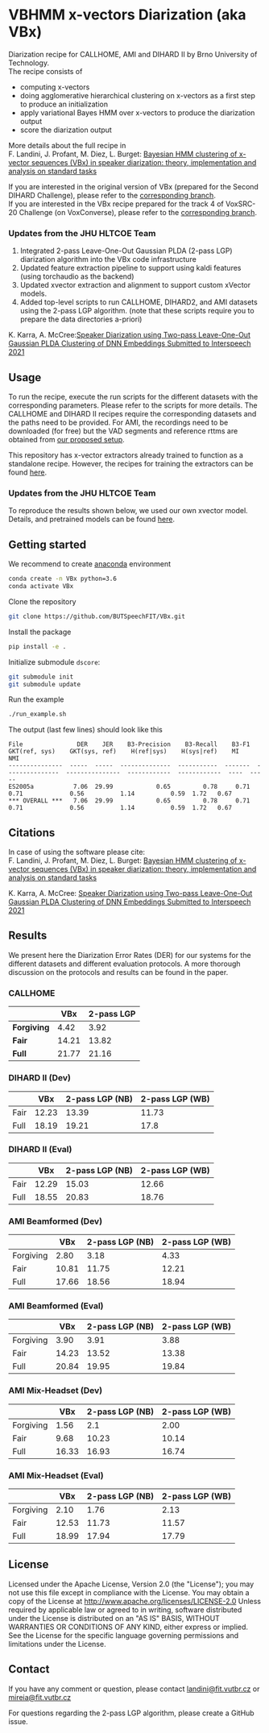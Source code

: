 
# VBHMM x-vectors Diarization (aka VBx)

Diarization recipe for CALLHOME, AMI and DIHARD II by Brno University of Technology. \
The recipe consists of 
- computing x-vectors
- doing agglomerative hierarchical clustering on x-vectors as a first step to produce an initialization
- apply variational Bayes HMM over x-vectors to produce the diarization output
- score the diarization output

More details about the full recipe in\
F. Landini, J. Profant, M. Diez, L. Burget: [Bayesian HMM clustering of x-vector sequences (VBx) in speaker diarization: theory, implementation and analysis on standard tasks](https://arxiv.org/abs/2012.14952)

If you are interested in the original version of VBx (prepared for the Second DIHARD Challenge), please refer to the [corresponding branch](https://github.com/BUTSpeechFIT/VBx/tree/v1.0_DIHARDII).\
If you are interested in the VBx recipe prepared for the track 4 of VoxSRC-20 Challenge (on VoxConverse), please refer to the [corresponding branch](https://github.com/BUTSpeechFIT/VBx/tree/v1.1_VoxConverse2020).


### Updates from the JHU HLTCOE Team
 1. Integrated 2-pass Leave-One-Out Gaussian PLDA (2-pass LGP) diarization algorithm into the VBx code infrastructure
 2. Updated feature extraction pipeline to support using kaldi features (using torchaudio as the backend)
 3. Updated xvector extraction and alignment to support custom xVector models.
 4. Added top-level scripts to run CALLHOME, DIHARD2, and AMI datasets using the 2-pass LGP algorithm.  (note that these scripts require you to prepare the data directories a-priori)

 K. Karra, A. McCree:[Speaker Diarization using Two-pass Leave-One-Out Gaussian PLDA Clustering of DNN Embeddings
  Submitted to Interspeech 2021](https://arxiv.org/pdf/2104.02469.pdf)


## Usage
To run the recipe, execute the run scripts for the different datasets with the corresponding parameters. Please refer to the scripts for more details. The CALLHOME and DIHARD II recipes require the corresponding datasets and the paths need to be provided. For AMI, the recordings need to be downloaded (for free) but the VAD segments and reference rttms are obtained from [our proposed setup](https://github.com/BUTSpeechFIT/AMI-diarization-setup).

This repository has x-vector extractors already trained to function as a standalone recipe. However, the recipes for training the extractors can be found [here](https://github.com/phonexiaresearch/VBx-training-recipe).

### Updates from the JHU HLTCOE Team
To reproduce the results shown below, we used our own xvector model.  Details, and pretrained models can be found [here](https://github.com/hltcoe/xvectors).


## Getting started
We recommend to create [anaconda](https://www.anaconda.com/) environment
```bash
conda create -n VBx python=3.6
conda activate VBx
```
Clone the repository
```bash
git clone https://github.com/BUTSpeechFIT/VBx.git
```
Install the package
```bash
pip install -e .
```
Initialize submodule `dscore`:
```bash
git submodule init
git submodule update
```
Run the example
```bash
./run_example.sh
```
The output (last few lines) should look like this
```
File               DER    JER    B3-Precision    B3-Recall    B3-F1    GKT(ref, sys)    GKT(sys, ref)    H(ref|sys)    H(sys|ref)    MI    NMI
---------------  -----  -----  --------------  -----------  -------  ---------------  ---------------  ------------  ------------  ----  -----
ES2005a           7.06  29.99            0.65         0.78     0.71             0.71             0.56          1.14          0.59  1.72   0.67
*** OVERALL ***   7.06  29.99            0.65         0.78     0.71             0.71             0.56          1.14          0.59  1.72   0.67
```


## Citations
In case of using the software please cite:\
F. Landini, J. Profant, M. Diez, L. Burget: [Bayesian HMM clustering of x-vector sequences (VBx) in speaker diarization: theory, implementation and analysis on standard tasks](https://arxiv.org/abs/2012.14952)

K. Karra, A. McCree: [Speaker Diarization using Two-pass Leave-One-Out Gaussian PLDA Clustering of DNN Embeddings
  Submitted to Interspeech 2021](https://arxiv.org/pdf/2104.02469.pdf)

## Results
We present here the Diarization Error Rates (DER) for our systems for the different datasets and different evaluation protocols. A more thorough discussion on the protocols and results can be found in the paper.


### CALLHOME
|           	| VBx   	| 2-pass LGP 	|
|-----------	|-------	|------------	|
| **Forgiving** 	| 4.42  	| 3.92       	|
| **Fair**      	| 14.21 	| 13.82      	|
| **Full**      	| 21.77 	| 21.16      	|

### DIHARD II (Dev)
|      	| VBx   	| 2-pass LGP (NB) 	| 2-pass LGP (WB) 	|
|------	|-------	|-----------------	|-----------------	|
| Fair 	| 12.23 	| 13.39           	| 11.73           	|
| Full 	| 18.19 	| 19.21           	| 17.8            	|

### DIHARD II (Eval)
|      	| VBx   	| 2-pass LGP (NB) 	| 2-pass LGP (WB) 	|
|------	|-------	|-----------------	|-----------------	|
| Fair 	| 12.29 	| 15.03           	| 12.66           	|
| Full 	| 18.55 	| 20.83           	| 18.76            	|

### AMI Beamformed (Dev)
|      	| VBx   	| 2-pass LGP (NB) 	| 2-pass LGP (WB) 	|
|------	|-------	|-----------------	|-----------------	|
| Forgiving 	| 2.80 	|  3.18      	|  4.33          	|
| Fair 	        | 10.81 	|  11.75    |  12.21          	|
| Full 	        | 17.66 	|  18.56    |  18.94           	|


### AMI Beamformed (Eval)
|      	| VBx   	| 2-pass LGP (NB) 	| 2-pass LGP (WB) 	|
|------	|-------	|-----------------	|-----------------	|
| Forgiving 	| 3.90 	    |   3.91         |   3.88       |
| Fair 	        | 14.23 	|   13.52        |  13.38       |
| Full 	        | 20.84 	|   19.95        |  19.84       |


### AMI Mix-Headset (Dev)
|      	| VBx   	| 2-pass LGP (NB) 	| 2-pass LGP (WB) 	|
|------	|-------	|-----------------	|-----------------	|
| Forgiving 	| 1.56 	    |  2.1       |  2.00          	|
| Fair 	        | 9.68 	    |  10.23     |     10.14       	|
| Full 	        | 16.33 	|  16.93     | 16.74            |


### AMI Mix-Headset (Eval)
|      	| VBx   	| 2-pass LGP (NB) 	| 2-pass LGP (WB) 	|
|------	|-------	|-----------------	|-----------------	|
| Forgiving 	| 2.10 	    | 1.76         	 |   2.13       |
| Fair 	        | 12.53 	| 11.73          |  11.57       |
| Full 	        | 18.99 	| 17.94          |  17.79       |


## License

Licensed under the Apache License, Version 2.0 (the "License"); you may not use this file except in compliance with the License. You may obtain a copy of the License at http://www.apache.org/licenses/LICENSE-2.0 Unless required by applicable law or agreed to in writing, software distributed under the License is distributed on an "AS IS" BASIS, WITHOUT WARRANTIES OR CONDITIONS OF ANY KIND, either express or implied. See the License for the specific language governing permissions and limitations under the License.



## Contact
If you have any comment or question, please contact landini@fit.vutbr.cz or mireia@fit.vutbr.cz

For questions regarding the 2-pass LGP algorithm, please create a GitHub issue.
